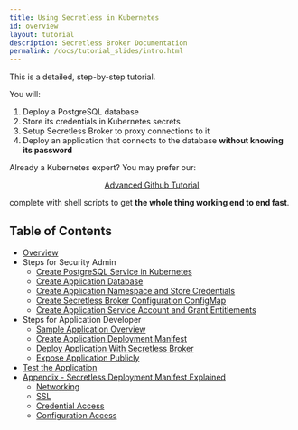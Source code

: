 ```yaml
---
title: Using Secretless in Kubernetes
id: overview
layout: tutorial
description: Secretless Broker Documentation
permalink: /docs/tutorial_slides/intro.html
---
```


This is a detailed, step-by-step tutorial.

You will:

1. Deploy a PostgreSQL database
2. Store its credentials in Kubernetes secrets
3. Setup Secretless Broker to proxy connections to it
4. Deploy an application that connects to the database **without knowing its password**

Already a Kubernetes expert? You may prefer our:

<div style="text-align: center">
  <a href="https://github.com/cyberark/secretless-broker/tree/master/demos/k8s-demo" class="button btn-primary gradient">Advanced Github Tutorial</a>
</div>

complete with shell scripts to get **the whole thing working end to end fast**.

## Table of Contents

+ [Overview](#overview)
+ Steps for Security Admin
  + [Create PostgreSQL Service in Kubernetes](#create-postgresql-service-in-kubernetes)
  + [Create Application Database](#create-application-database)
  + [Create Application Namespace and Store Credentials](#create-application-namespace-and-store-credentials)
  + [Create Secretless Broker Configuration ConfigMap](#create-secretless-broker-configuration-configmap)
  + [Create Application Service Account and Grant Entitlements](#create-application-service-account-and-grant-entitlements)
+ Steps for Application Developer
  + [Sample Application Overview](#sample-application-overview)
  + [Create Application Deployment Manifest](#create-application-deployment-manifest)
  + [Deploy Application With Secretless Broker](#deploy-application-with-secretless-broker)
  + [Expose Application Publicly](#expose-application-publicly)
+ [Test the Application](#test-the-application)
+ [Appendix - Secretless Deployment Manifest Explained](#appendix---secretless-deployment-manifest-explained)
  + [Networking](#networking)
  + [SSL](#ssl)
  + [Credential Access](#credential-access)
  + [Configuration Access](#configuration-access)
